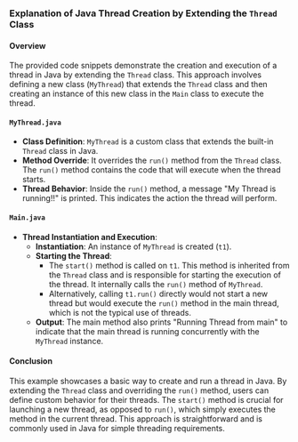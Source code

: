 ### Explanation of Java Thread Creation by Extending the `Thread` Class

#### Overview
The provided code snippets demonstrate the creation and execution of a thread in Java by extending the `Thread` class. This approach involves defining a new class (`MyThread`) that extends the `Thread` class and then creating an instance of this new class in the `Main` class to execute the thread.

#### `MyThread.java`
- **Class Definition**: `MyThread` is a custom class that extends the built-in `Thread` class in Java.
- **Method Override**: It overrides the `run()` method from the `Thread` class. The `run()` method contains the code that will execute when the thread starts.
- **Thread Behavior**: Inside the `run()` method, a message "My Thread is running!!" is printed. This indicates the action the thread will perform.

#### `Main.java`
- **Thread Instantiation and Execution**:
  - **Instantiation**: An instance of `MyThread` is created (`t1`).
  - **Starting the Thread**: 
    - The `start()` method is called on `t1`. This method is inherited from the `Thread` class and is responsible for starting the execution of the thread. It internally calls the `run()` method of `MyThread`.
    - Alternatively, calling `t1.run()` directly would not start a new thread but would execute the `run()` method in the main thread, which is not the typical use of threads.
  - **Output**: The main method also prints "Running Thread from main" to indicate that the main thread is running concurrently with the `MyThread` instance.

#### Conclusion
This example showcases a basic way to create and run a thread in Java. By extending the `Thread` class and overriding the `run()` method, users can define custom behavior for their threads. The `start()` method is crucial for launching a new thread, as opposed to `run()`, which simply executes the method in the current thread. This approach is straightforward and is commonly used in Java for simple threading requirements.